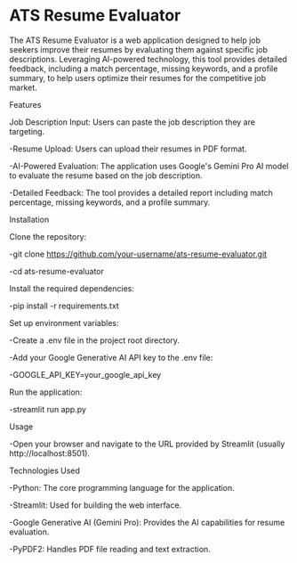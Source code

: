 # ATS Resume Evaluator


The ATS Resume Evaluator is a web application designed to help job seekers improve their resumes by evaluating them against specific job descriptions. Leveraging AI-powered technology, this tool provides detailed feedback, including a match percentage, missing keywords, and a profile summary, to help users optimize their resumes for the competitive job market.


Features

Job Description Input: Users can paste the job description they are targeting.

-Resume Upload: Users can upload their resumes in PDF format.

-AI-Powered Evaluation: The application uses Google's Gemini Pro AI model to evaluate the resume based on the job description.

-Detailed Feedback: The tool provides a detailed report including match percentage, missing keywords, and a profile summary.


Installation

Clone the repository:

-git clone https://github.com/your-username/ats-resume-evaluator.git

-cd ats-resume-evaluator

Install the required dependencies:

-pip install -r requirements.txt

Set up environment variables:

-Create a .env file in the project root directory.

-Add your Google Generative AI API key to the .env file:

-GOOGLE_API_KEY=your_google_api_key

Run the application:

-streamlit run app.py

Usage

-Open your browser and navigate to the URL provided by Streamlit (usually http://localhost:8501).



Technologies Used

-Python: The core programming language for the application.

-Streamlit: Used for building the web interface.

-Google Generative AI (Gemini Pro): Provides the AI capabilities for resume evaluation.

-PyPDF2: Handles PDF file reading and text extraction.
